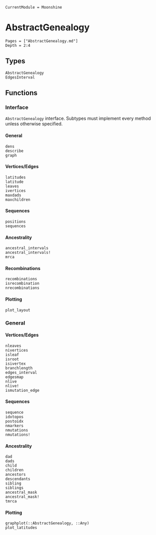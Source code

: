 ```@meta
CurrentModule = Moonshine
```

# AbstractGenealogy
```@contents
Pages = ["AbstractGenealogy.md"]
Depth = 2:4
```

## Types
```@docs
AbstractGenealogy
EdgesInterval
```

## Functions
### Interface
`AbstractGenealogy` interface. Subtypes must implement every method unless
otherwise specified.

#### General
```@docs
dens
describe
graph
```

#### Vertices/Edges
```@docs
latitudes
latitude
leaves
ivertices
maxdads
maxchildren
```

#### Sequences
```@docs
positions
sequences
```

#### Ancestrality
```@docs
ancestral_intervals
ancestral_intervals!
mrca
```

#### Recombinations
```@docs
recombinations
isrecombination
nrecombinations
```

#### Plotting
```@docs
plot_layout
```

### General
#### Vertices/Edges
```@docs
nleaves
nivertices
isleaf
isroot
isivertex
branchlength
edges_interval
edgesmap
nlive
nlive!
ismutation_edge
```

#### Sequences
```@docs
sequence
idxtopos
postoidx
nmarkers
nmutations
nmutations!
```

#### Ancestrality
```@docs
dad
dads
child
children
ancestors
descendants
sibling
siblings
ancestral_mask
ancestral_mask!
tmrca
```

#### Plotting
```@docs
graphplot(::AbstractGenealogy, ::Any)
plot_latitudes
```
